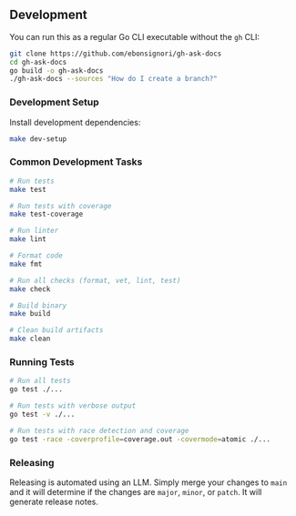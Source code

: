 ## Development

You can run this as a regular Go CLI executable without the `gh` CLI:

```bash
git clone https://github.com/ebonsignori/gh-ask-docs
cd gh-ask-docs
go build -o gh-ask-docs
./gh-ask-docs --sources "How do I create a branch?"
```

### Development Setup

Install development dependencies:

```bash
make dev-setup
```

### Common Development Tasks

```bash
# Run tests
make test

# Run tests with coverage
make test-coverage

# Run linter
make lint

# Format code
make fmt

# Run all checks (format, vet, lint, test)
make check

# Build binary
make build

# Clean build artifacts
make clean
```

### Running Tests

```bash
# Run all tests
go test ./...

# Run tests with verbose output
go test -v ./...

# Run tests with race detection and coverage
go test -race -coverprofile=coverage.out -covermode=atomic ./...
```

### Releasing

Releasing is automated using an LLM. Simply merge your changes to `main` and it will determine if the changes are `major`, `minor`, or `patch`. It will generate release notes.